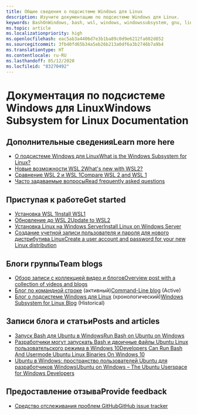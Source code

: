 ```yaml
---
title: Общие сведения о подсистеме Windows для Linux
description: Изучите документацию по подсистеме Windows для Linux.
keywords: BashOnWindows, bash, wsl, windows, windowssubsystem, gnu, linux
ms.topic: article
ms.localizationpriority: high
ms.openlocfilehash: eac5ab3a4406d7e3b1ba89c0d9e6212fa602d852
ms.sourcegitcommit: 3fb40fd65b34a5eb26b213a0df6a3b2746b7a9b4
ms.translationtype: HT
ms.contentlocale: ru-RU
ms.lasthandoff: 05/12/2020
ms.locfileid: "83270492"
---
```

# <a name="windows-subsystem-for-linux-documentation"></a><span data-ttu-id="0733e-104">Документация по подсистеме Windows для Linux</span><span class="sxs-lookup"><span data-stu-id="0733e-104">Windows Subsystem for Linux Documentation</span></span>

## <a name="learn-more-here"></a><span data-ttu-id="0733e-105">Дополнительные сведения</span><span class="sxs-lookup"><span data-stu-id="0733e-105">Learn more here</span></span>

* [<span data-ttu-id="0733e-106">О подсистеме Windows для Linux</span><span class="sxs-lookup"><span data-stu-id="0733e-106">What is the Windows Subsystem for Linux?</span></span>](about.md)
* [<span data-ttu-id="0733e-107">Новые возможности WSL 2</span><span class="sxs-lookup"><span data-stu-id="0733e-107">What's new with WSL2?</span></span>](wsl2-index.md)
* [<span data-ttu-id="0733e-108">Сравнение WSL 2 и WSL 1</span><span class="sxs-lookup"><span data-stu-id="0733e-108">Compare WSL 2 and WSL 1</span></span>](compare-versions.md)
* [<span data-ttu-id="0733e-109">Часто задаваемые вопросы</span><span class="sxs-lookup"><span data-stu-id="0733e-109">Read frequently asked questions</span></span>](faq.md)

## <a name="get-started"></a><span data-ttu-id="0733e-110">Приступая к работе</span><span class="sxs-lookup"><span data-stu-id="0733e-110">Get started</span></span>

* [<span data-ttu-id="0733e-111">Установка WSL 1</span><span class="sxs-lookup"><span data-stu-id="0733e-111">Install WSL1</span></span>](install-win10.md)
* [<span data-ttu-id="0733e-112">Обновление до WSL 2</span><span class="sxs-lookup"><span data-stu-id="0733e-112">Update to WSL2</span></span>](install-win10.md#update-to-wsl-2)
* [<span data-ttu-id="0733e-113">Установка Linux на Windows Server</span><span class="sxs-lookup"><span data-stu-id="0733e-113">Install Linux on Windows Server</span></span>](install-on-server.md)
* [<span data-ttu-id="0733e-114">Создание учетной записи пользователя и пароля для нового дистрибутива Linux</span><span class="sxs-lookup"><span data-stu-id="0733e-114">Create a user account and password for your new Linux distribution</span></span>](user-support.md)

## <a name="team-blogs"></a><span data-ttu-id="0733e-115">Блоги группы</span><span class="sxs-lookup"><span data-stu-id="0733e-115">Team blogs</span></span>

* [<span data-ttu-id="0733e-116">Обзор записи с коллекцией видео и блогов</span><span class="sxs-lookup"><span data-stu-id="0733e-116">Overview post with a collection of videos and blogs</span></span>](https://blogs.msdn.microsoft.com/commandline/learn-about-windows-console-and-windows-subsystem-for-linux-wsl/)
* <span data-ttu-id="0733e-117">[Блог по командной строке](https://blogs.msdn.microsoft.com/commandline/) (активный)</span><span class="sxs-lookup"><span data-stu-id="0733e-117">[Command-Line blog](https://blogs.msdn.microsoft.com/commandline/) (Active)</span></span>
* <span data-ttu-id="0733e-118">[Блог о подсистеме Windows для Linux](https://blogs.msdn.microsoft.com/wsl/) (хронологический)</span><span class="sxs-lookup"><span data-stu-id="0733e-118">[Windows Subsystem for Linux Blog](https://blogs.msdn.microsoft.com/wsl/) (Historical)</span></span>

## <a name="posts-and-articles"></a><span data-ttu-id="0733e-119">Записи блога и статьи</span><span class="sxs-lookup"><span data-stu-id="0733e-119">Posts and articles</span></span>

* [<span data-ttu-id="0733e-120">Запуск Bash для Ubuntu в Windows</span><span class="sxs-lookup"><span data-stu-id="0733e-120">Run Bash on Ubuntu on Windows</span></span>](https://blogs.windows.com/buildingapps/2016/03/30/run-bash-on-ubuntu-on-windows/)
* [<span data-ttu-id="0733e-121">Разработчики могут запускать Bash и двоичные файлы Ubuntu Linux пользовательского режима в Windows 10</span><span class="sxs-lookup"><span data-stu-id="0733e-121">Developers Can Run Bash And Usermode Ubuntu Linux Binaries On Windows 10</span></span>](https://www.hanselman.com/blog/DevelopersCanRunBashShellAndUsermodeUbuntuLinuxBinariesOnWindows10.aspx)
* [<span data-ttu-id="0733e-122">Ubuntu в Windows: пространство пользователей Ubuntu для разработчиков Windows</span><span class="sxs-lookup"><span data-stu-id="0733e-122">Ubuntu on Windows – The Ubuntu Userspace for Windows Developers</span></span>](https://insights.ubuntu.com/2016/03/30/ubuntu-on-windows-the-ubuntu-userspace-for-windows-developers/)

## <a name="provide-feedback"></a><span data-ttu-id="0733e-123">Предоставление отзыва</span><span class="sxs-lookup"><span data-stu-id="0733e-123">Provide feedback</span></span>

* [<span data-ttu-id="0733e-124">Средство отслеживания проблем GitHub</span><span class="sxs-lookup"><span data-stu-id="0733e-124">GitHub issue tracker</span></span>](https://github.com/Microsoft/BashOnWindows/issues)
